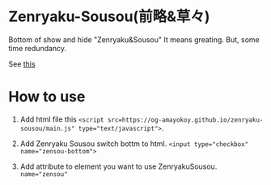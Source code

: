 # Zenryaku-Sousou(前略&草々)
Bottom of show and hide "Zenryaku&amp;Sousou" It means greating. But, some time redundancy.

See [this](https://og-amayokoy.github.io/zenryaku-sousou/index.html)

# How to use 
1. Add html file this ```<script src=https://og-amayokoy.github.io/zenryaku-sousou/main.js" type="text/javascript">```.  

2. Add Zenryaku Sousou switch bottm to html.  ```<input type="checkbox" name="zensou-bottom">```

3. Add attribute to element you want to use ZenryakuSousou. ```name="zensou"```

